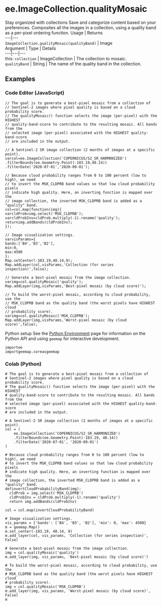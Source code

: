  
#  ee.ImageCollection.qualityMosaic
Stay organized with collections  Save and categorize content based on your preferences. 
Composites all the images in a collection, using a quality band as a per-pixel ordering function. Usage | Returns  
---|---  
`ImageCollection.qualityMosaic(qualityBand)` | Image  
Argument | Type | Details  
---|---|---  
this: `collection` | ImageCollection | The collection to mosaic.  
`qualityBand` | String | The name of the quality band in the collection.  
## Examples
### Code Editor (JavaScript)
```
// The goal is to generate a best-pixel mosaic from a collection of
// Sentinel-2 images where pixel quality is based on a cloud probability score.
// The qualityMosaic() function selects the image (per-pixel) with the HIGHEST
// quality-band-score to contribute to the resulting mosaic. All bands from the
// selected image (per-pixel) associated with the HIGHEST quality-band-score
// are included in the output.

// A Sentinel-2 SR image collection (2 months of images at a specific point).
varcol=ee.ImageCollection('COPERNICUS/S2_SR_HARMONIZED')
.filterBounds(ee.Geometry.Point(-103.19,40.14))
.filterDate('2020-07-01','2020-09-01');

// Because cloud probability ranges from 0 to 100 percent (low to high), we need
// to invert the MSK_CLDPRB band values so that low cloud probability pixels
// indicate high quality. Here, an inverting function is mapped over the
// image collection, the inverted MSK_CLDPRB band is added as a "quality" band.
col=col.map(function(img){
varcldProb=img.select('MSK_CLDPRB');
varcldProbInv=cldProb.multiply(-1).rename('quality');
returnimg.addBands(cldProbInv);
});

// Image visualization settings.
varvisParams={
bands:['B4','B3','B2'],
min:0,
max:4500
};
Map.setCenter(-103.19,40.14,9);
Map.addLayer(col,visParams,'Collection (for series inspection)',false);

// Generate a best-pixel mosaic from the image collection.
varimg=col.qualityMosaic('quality');
Map.addLayer(img,visParams,'Best-pixel mosaic (by cloud score)');

// To build the worst-pixel mosaic, according to cloud probability, use the
// MSK_CLDPRB band as the quality band (the worst pixels have HIGHEST cloud
// probability score).
varimg=col.qualityMosaic('MSK_CLDPRB');
Map.addLayer(img,visParams,'Worst-pixel mosaic (by cloud score)',false);
```

Python setup
See the [ Python Environment](https://developers.google.com/earth-engine/guides/python_install) page for information on the Python API and using `geemap` for interactive development.
```
importee
importgeemap.coreasgeemap
```

### Colab (Python)
```
# The goal is to generate a best-pixel mosaic from a collection of
# Sentinel-2 images where pixel quality is based on a cloud probability score.
# The qualityMosaic() function selects the image (per-pixel) with the HIGHEST
# quality-band-score to contribute to the resulting mosaic. All bands from the
# selected image (per-pixel) associated with the HIGHEST quality-band-score
# are included in the output.

# A Sentinel-2 SR image collection (2 months of images at a specific point).
col = (
    ee.ImageCollection('COPERNICUS/S2_SR_HARMONIZED')
    .filterBounds(ee.Geometry.Point(-103.19, 40.14))
    .filterDate('2020-07-01', '2020-09-01')
)

# Because cloud probability ranges from 0 to 100 percent (low to high), we need
# to invert the MSK_CLDPRB band values so that low cloud probability pixels
# indicate high quality. Here, an inverting function is mapped over the
# image collection, the inverted MSK_CLDPRB band is added as a "quality" band.
definvertCloudProbabilityBand(img):
  cldProb = img.select('MSK_CLDPRB')
  cldProbInv = cldProb.multiply(-1).rename('quality')
  return img.addBands(cldProbInv)

col = col.map(invertCloudProbabilityBand)

# Image visualization settings.
vis_params = {'bands': ['B4', 'B3', 'B2'], 'min': 0, 'max': 4500}
m = geemap.Map()
m.set_center(-103.19, 40.14, 9)
m.add_layer(col, vis_params, 'Collection (for series inspection)', False)

# Generate a best-pixel mosaic from the image collection.
img = col.qualityMosaic('quality')
m.add_layer(img, vis_params, 'Best-pixel mosaic (by cloud score)')

# To build the worst-pixel mosaic, according to cloud probability, use the
# MSK_CLDPRB band as the quality band (the worst pixels have HIGHEST cloud
# probability score).
img = col.qualityMosaic('MSK_CLDPRB')
m.add_layer(img, vis_params, 'Worst-pixel mosaic (by cloud score)', False)
m
```

